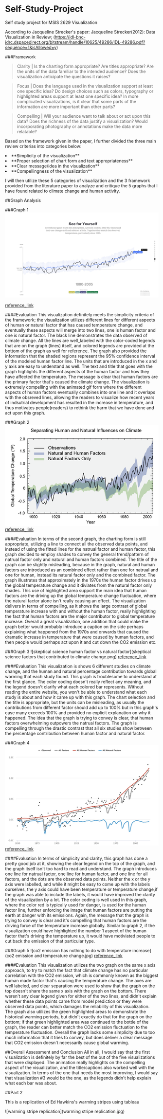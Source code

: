 # Self-Study-Project
Self study project for MSIS 2629 Visualization 



According to Jacqueline Strecker's paper:
Jacqueline Strecker(2012): Data Visualization in Review;  (https://idl-bnc-idrc.dspacedirect.org/bitstream/handle/10625/49286/IDL-49286.pdf?sequence=1&isAllowed=y)

###Framework

>Clarity | Is the charting form appropriate? Are titles appropriate? Are the units of the data familiar to the intended audience? Does the visualization anticipate the questions it raises?

>Focus | Does the language used in the visualization support at least one specific idea? Do design choices such as colors, typography or highlighted areas support at least one specific idea? In more complicated visualizations, is it clear that some parts of the information are more important than other parts?

>Compelling | Will your audience want to talk about or act upon this data? Does the richness of the data justify a visualization? Would incorporating photography or annotations make the data more relatable?

Based on the framework given in the paper, I further divided the three main review criterias into categories below:
<li>**Simplicity of the visualization**
<li>**Proper selection of chart form and text appropriateness**
<li>**Clear message/idea in the visualization**
<li>**Compellingness of the visualization**

I will then utilize these 5 categories of visualization and the 3 framework provided from the literature paper to analyze and critique the 5 graphs that I have found related to climate change and human activity.



##Graph Analysis

###Graph 1
![See for Yourself- What's warming the world](what's-warming-the-world.jpg)


[reference_link](https://www.bloomberg.com/graphics/2015-whats-warming-the-world/)

####Evaluation
This visualization definitely meets the simplicity criteria of the framework; the visualization utilizes different lines for different aspects of human or natural factor that has caused temperature change, and eventually these aspects will merge into two lines, one is human factor and one is natural factor. The black line demonstrates the data observed of climate change. All the lines are well_labeled with the color-coded legends that are on the graph (lines) itself, and colored legends are provided at the bottom of the graph as well for reference. The graph also provided the information that the shaded regions represent the 95% confidence interval of the modeled human factor line. The units that are introduced in the x and y axis are easy to understand as well. The text and title that goes with the graph highlights the different aspects of the human factor and how they have affected the temperature. The message is clear that human factors are the primary factor that's caused the climate change. The visualization is extremely compelling with the animated gif form where the different aspects of human factors eventually combines into one line and it overlaps with the obsreved lines, allowing the readers to visualize how recent years of indsutrial development has resulted in the increase in temperature, and thus motivates people(readers) to rethink the harm that we have done and act upon this graph. 


###Graph 2
![Separating Humand and Natural Influences on Climate](models-observed-human-natural.png)
[reference_link](https://19january2017snapshot.epa.gov/climate-change-science/causes-climate-change_.html)

####Evaluation
In terms of the second graph, the charting form is still appropriate, utilizing a line to connect all the observed data points, and instead of using the fitted lines for the natrual factor and human factor, this graph decided to employ shades to convey the general trend/pattern of natrual factor only and natural and human factors combined. The title of the graph can be slightly misleading, because in the graph, natural and human factors are introduced as an combined effect rather than one for natrual and one for human, instead its natural factor only and the combined factor. The graph illustrates that approximately in the 1970s the human factor drives up the global temperature change and it diviates from the natural factor only shades. This use of highlighted area support the main idea that human factors are the driving up the global temperature change fluctuation, where the natural factor alone isn't really causing an effect. The visualization delivers in terms of compelling, as it shows the large contrast of global temperature increase with and without the human factor, really highlighting the fact that human factors are the major contributor to global temperature increase. Overall a great visualization, one addition that could make the graph better would probably introduce a caption on the side perhaps explaining what happened from the 1970s and onwards that caused the dramatic increase in temperature that were caused by human factors, and then people would perhaps act upon it and cut down the CO2 emission etc.

###Graph 3
![skeptical science human factor vs natural factor](skeptical science factors that contributed to climate change.png)
[reference_link](https://skepticalscience.com/a-comprehensive-review-of-the-causes-of-global-warming.html)

####Evaluation
This visualization is shows 6 different studies on climate change, and the human and natural percentage contribution towards global warming that each study found. 
This graph is troublesome to understand at the first glance. The color coding doesn't really reflect any meaning, and the legend doesn't clarify what each colored bar represents. Without reading the entire website, you won't be able to understand what each study is about and how it came up with this graph. The chart selection and the title is appropriate, but the units can be misleading, as usually the contributions from different factor should add up to 100% but in this graph's case many exceeds 100% and provided no explicit explanation on why it happened.
The idea that the graph is trying to convey is clear, that human factors overwhelming outpowers the natrual factors.
The graph is compelling through the drastic contrast that all six studies show between the percentage contribution between human factor and natural factor.

###Graph 4
![global warming due to men](global_warming_due_to_men.jpg)
[reference_link](https://www.carbonbrief.org/analysis-why-scientists-think-100-of-global-warming-is-due-to-humans)

####Evaluation
In terms of simplicity and clarity, this graph has done a pretty good job at it, showing the clear legend on the top of the graph, and the graph itself isn't too hard to read and understand. The graph introduces one line for natrual factor, one line for human factor, and one line for all factors, and the dots are the observed data points. Neither the x or the y axis were labelled, and while it might be easy to come up with the labels ourselves, the y axis could have been temperature or temperature change,if the graph was able to include the labels, it would have improved the clarity of the visualization by a lot. The color coding is well used in this graph, where the color red is typically used for danger, is used for the human factor line, further enforcing the image that human factors are putting the earth at danger with its emissions. Again, the message that the graph is trying to convey is clear and it's compelling that human factors are the driving force of the temperature increase globally. Similar to graph 2, if the visualization could have highlighted the number 1 aspect of the human factor that's driving the temperature up, it would have motiviated people to cut back the emission of that particular type. 

###Graph 5
![co2 emission has nothing to do with temperature increase](co2 emission and temperature change.jpg)
[reference_link](https://skepticalscience.com/humlum-at-it-again.html)

####Evaluation
This visualization utilizes the two graph on the same x axis approach, to try to match the fact that climate change has no particular correlation with the CO2 emission, which is commonly known as the biggest human made factor that's causing the temperature change. The axes are well labeled, and clear separation were used to show that the graph on the top doesn't share the same x axis with the graph on the bottom. There weren't any clear legend given for either of the two lines, and didn't explain whether these data points came from model prediction or they were observed data points, which damages the reliability of this visualization. The graph also utilizes the green highlighted areas to demonstrate the historical warming periods, but didn't exactly do that for the graph on the bottom; if that green highlighted area was continued to the bottle of the graph, the reader can better match the CO2 emission fluctuation to the temperature fluctuation. Overall the graph lacks some simplicity due to too much information that it tries to convey, but does deliver a clear message that CO2 emission doesn't necessarily cause global warming.

##Overall Assessment and Conclusion
All in all, I would say that the first visualization is definitely by far the best of the out of the five visualizations that were displayed. The animation really highlights on the compelling aspect of the visualization, and the title/captions also worked well with the visualization. In terms of the one that needs the most improving, I would say that visualization #3 would be the one, as the legends didn't help explain what each bar was about.

##Part 2


This is a replication of Ed Hawkins's warming stripes using tableau


![warming stripe replication](warming stripe replication.jpg)
